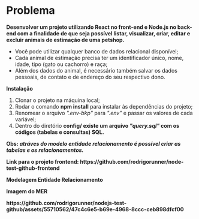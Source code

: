 <h1>Problema</h1> 

<strong>Desenvolver um projeto utilizando React no front-end e Node.js no back-end com a finalidade de que seja possível listar,
visualizar, criar, editar e excluir animais de estimação de uma petshop.</strong>

<ul>
  <li>Você pode utilizar qualquer banco de dados relacional disponível;</li>
  <li>Cada animal de estimação precisa ter um identificador único, nome, idade, tipo (gato ou cachorro) e raça;</li>
  <li>Além dos dados do animal, é necessário também salvar os dados pessoais, de contato e de endereço do seu respectivo dono.</li>
</ul>

<strong>Instalação</strong>
<ol>
  <li>Clonar o projeto na máquina local;</li>
  <li>Rodar o comando <strong>npm install</strong> para instalar às dependências do projeto;</li>
  <li>Renomear o arquivo <i>".env-bkp"</i> para <i>".env"</i> e passar os valores de cada variável;</li>
  <li>Dentro do diretório <strong>config/<strong> existe um arquivo <i>"query.sql"</i> com os códigos (tabelas e consultas) SQL.</li>
</ol>

<p>
  Obs: <i>atráves do modelo <strong>entidade relacionamento</strong> é possível criar as tabelas e os relacionamentos.</i>
</p>

<p>Link para o projeto frontend: https://github.com/rodrigorunner/node-test-github-frontend

<strong>Modelagem Entidade Relacionamento</strong>
<p>
  <strong>Imagem do MER</strong>
</p>
<p>
  https://github.com/rodrigorunner/nodejs-test-github/assets/55710562/47c4c6e5-b69e-4968-8ccc-ceb898dfcf00
</p>

